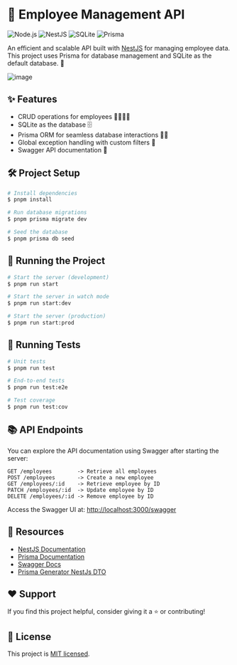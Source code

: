 # 🏢 Employee Management API

![Node.js](https://img.shields.io/badge/Node.js-16.x-brightgreen?style=flat-square) ![NestJS](https://img.shields.io/badge/NestJS-8.x-red?style=flat-square) ![SQLite](https://img.shields.io/badge/SQLite-3.x-blue?style=flat-square) ![Prisma](https://img.shields.io/badge/Prisma-4.x-orange?style=flat-square)

An efficient and scalable API built with [NestJS](https://nestjs.com) for managing employee data. This project uses Prisma for database management and SQLite as the default database. 🚀

![image](https://github.com/user-attachments/assets/26b59139-b8ed-48a7-bd5f-b569c4900abe)


## ✨ Features

- CRUD operations for employees 👩‍💼👨‍💼
- SQLite as the database 🗄️
- Prisma ORM for seamless database interactions 🧑‍💻
- Global exception handling with custom filters 🎯
- Swagger API documentation 📑

## 🛠️ Project Setup

```bash
# Install dependencies
$ pnpm install

# Run database migrations
$ pnpm prisma migrate dev

# Seed the database
$ pnpm prisma db seed
```

## 🚀 Running the Project

```bash
# Start the server (development)
$ pnpm run start

# Start the server in watch mode
$ pnpm run start:dev

# Start the server (production)
$ pnpm run start:prod
```

## 🧪 Running Tests

```bash
# Unit tests
$ pnpm run test

# End-to-end tests
$ pnpm run test:e2e

# Test coverage
$ pnpm run test:cov
```

## 📚 API Endpoints

You can explore the API documentation using Swagger after starting the server:

```
GET /employees        -> Retrieve all employees
POST /employees       -> Create a new employee
GET /employees/:id    -> Retrieve employee by ID
PATCH /employees/:id  -> Update employee by ID
DELETE /employees/:id -> Remove employee by ID
```

Access the Swagger UI at: [http://localhost:3000/swagger](http://localhost:3000/swagger)

## 📂 Resources

- [NestJS Documentation](https://docs.nestjs.com)
- [Prisma Documentation](https://www.prisma.io/docs)
- [Swagger Docs](https://swagger.io/docs/)
- [Prisma Generator NestJs DTO](https://github.com/Brakebein/prisma-generator-nestjs-dto)

## ❤️ Support

If you find this project helpful, consider giving it a ⭐ or contributing!

## 📝 License

This project is [MIT licensed](./LICENSE).
